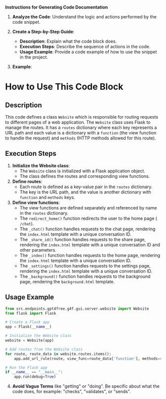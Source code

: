 **Instructions for Generating Code Documentation**

1. **Analyze the Code**: Understand the logic and actions performed by the code snippet.

2. **Create a Step-by-Step Guide**:
    - **Description**: Explain what the code block does.
    - **Execution Steps**: Describe the sequence of actions in the code.
    - **Usage Example**: Provide a code example of how to use the snippet in the project.

3. **Example**:

How to Use This Code Block
=========================================================================================

Description
-------------------------
This code defines a class `Website` which is responsible for routing requests to different pages of a web application. The `Website` class uses Flask to manage the routes. It has a `routes` dictionary where each key represents a URL path and each value is a dictionary with a `function` (the view function to handle the request) and `methods` (HTTP methods allowed for this route).

Execution Steps
-------------------------
1. **Initialize the Website class**: 
    - The `Website` class is initialized with a Flask application object.
    - The class defines the routes and corresponding view functions.
2. **Define routes**: 
    - Each route is defined as a key-value pair in the `routes` dictionary.
    - The key is the URL path, and the value is another dictionary with `function` and `methods` keys.
3. **Define view functions**: 
    - The view functions are defined separately and referenced by name in the `routes` dictionary.
    - The `redirect_home()` function redirects the user to the home page ( `/chat`).
    - The `_chat()` function handles requests to the chat page, rendering the `index.html` template with a unique conversation ID.
    - The `_share_id()` function handles requests to the share page, rendering the `index.html` template with a unique conversation ID and other parameters.
    - The `_index()` function handles requests to the home page, rendering the `index.html` template with a unique conversation ID.
    - The `_settings()` function handles requests to the settings page, rendering the `index.html` template with a unique conversation ID.
    - The `_background()` function handles requests to the background page, rendering the `background.html` template.

Usage Example
-------------------------

```python
from src.endpoints.gpt4free.g4f.gui.server.website import Website
from flask import Flask

# Create a Flask app
app = Flask(__name__)

# Initialize the Website class
website = Website(app)

# Add routes from the Website class
for route, route_data in website.routes.items():
    app.add_url_rule(route, view_func=route_data['function'], methods=route_data['methods'])

# Run the Flask app
if __name__ == "__main__":
    app.run(debug=True)
```

4. **Avoid Vague Terms** like "getting" or "doing". Be specific about what the code does, for example: "checks", "validates", or "sends".